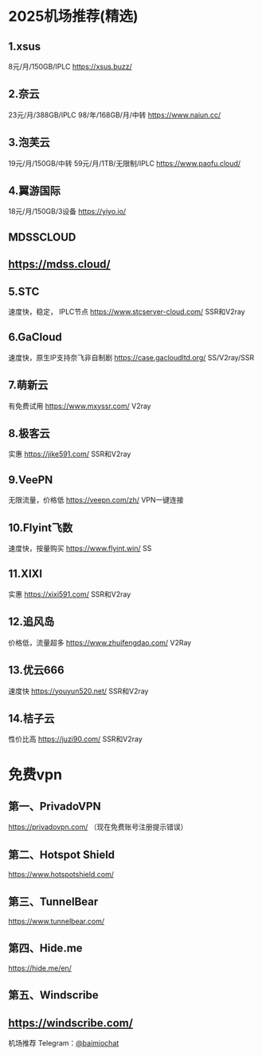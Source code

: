 # 2025机场推荐(精选)
## 1.xsus
8元/月/150GB/IPLC  https://xsus.buzz/
## 2.奈云
23元/月/388GB/IPLC   98/年/168GB/月/中转    https://www.naiun.cc/
## 3.泡芙云
19元/月/150GB/中转   59元/月/1TB/无限制/IPLC   https://www.paofu.cloud/
## 4.翼游国际
18元/月/150GB/3设备   https://yiyo.io/
## MDSSCLOUD
https://mdss.cloud/
-------------------------------------------------------------------
## 5.STC
速度快，稳定， IPLC节点	https://www.stcserver-cloud.com/	SSR和V2ray
## 6.GaCloud	
速度快，原生IP支持奈飞非自制剧	https://case.gacloudltd.org/	SS/V2ray/SSR
## 7.萌新云	
有免费试用	https://www.mxyssr.com/	V2ray
## 8.极客云	
实惠	https://jike591.com/	SSR和V2ray
## 9.VeePN	
无限流量，价格低	https://veepn.com/zh/	VPN一键连接
## 10.Flyint飞数	
速度快，按量购买	https://www.flyint.win/	SS
## 11.XIXI	
实惠	https://xixi591.com/	SSR和V2ray
## 12.追风岛	
价格低，流量超多	https://www.zhuifengdao.com/	V2Ray
## 13.优云666	
速度快	https://youyun520.net/	SSR和V2ray
## 14.桔子云	
性价比高	https://juzi90.com/	SSR和V2ray
# 免费vpn
## 第一、PrivadoVPN
https://privadovpn.com/
（现在免费账号注册提示错误）
## 第二、Hotspot Shield
https://www.hotspotshield.com/
## 第三、TunnelBear
https://www.tunnelbear.com/
## 第四、Hide.me
https://hide.me/en/
## 第五、Windscribe 
https://windscribe.com/
-----------------------------------------
机场推荐 Telegram：[@baimiochat](https://t.me/baimiochat)
